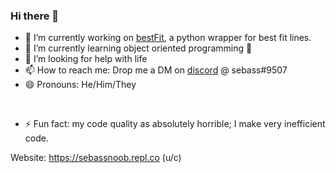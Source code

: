 ### Hi there 👋


- 🔭 I’m currently working on [bestFit](https://github.com/SebassNoob/bestFit), a python wrapper for best fit lines.
- 🌱 I’m currently learning object oriented programming 🤮
- 🤔 I’m looking for help with life
- 📫 How to reach me: Drop me a DM on [discord](https://discord.com/channels/@me) @ sebass#9507
- 😄 Pronouns: He/Him/They
<br>

- ⚡ Fun fact: my code quality as absolutely horrible; I make very inefficient code.

Website: https://sebassnoob.repl.co (u/c)
